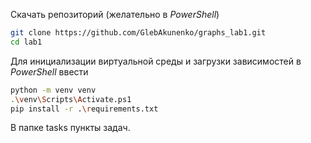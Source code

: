 Скачать репозиторий (желательно в _PowerShell_)

```bash
git clone https://github.com/GlebAkunenko/graphs_lab1.git
cd lab1
```

Для инициализации виртуальной среды и загрузки зависимостей в _PowerShell_ ввести
```bash
python -m venv venv
.\venv\Scripts\Activate.ps1
pip install -r .\requirements.txt
```

В папке tasks пункты задач.
